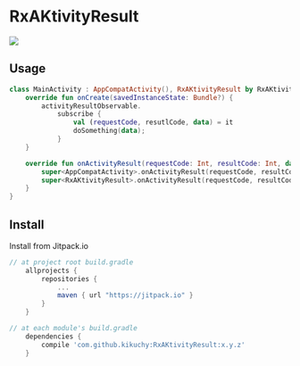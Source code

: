 # RxAKtivityResult

[![](https://jitpack.io/v/kikuchy/RxAKtivityResult.svg)](https://jitpack.io/#kikuchy/RxAKtivityResult)


## Usage

```kotlin
class MainActivity : AppCompatActivity(), RxAKtivityResult by RxAKtivityResultDelegate() {
    override fun onCreate(savedInstanceState: Bundle?) {
        activityResultObservable.
            subscribe {
                val (requestCode, resutlCode, data) = it
                doSomething(data);
            }
    }

    override fun onActivityResult(requestCode: Int, resultCode: Int, data: Intent) {
        super<AppCompatActivity>.onActivityResult(requestCode, resultCode, data)
        super<RxAKtivityResult>.onActivityResult(requestCode, resultCode, data)
    }
}
```

## Install

Install from Jitpack.io

```groovy
// at project root build.gradle
    allprojects {
        repositories {
            ...
            maven { url "https://jitpack.io" }
        }
    }

// at each module's build.gradle
    dependencies {
        compile 'com.github.kikuchy:RxAKtivityResult:x.y.z'
    }
```
